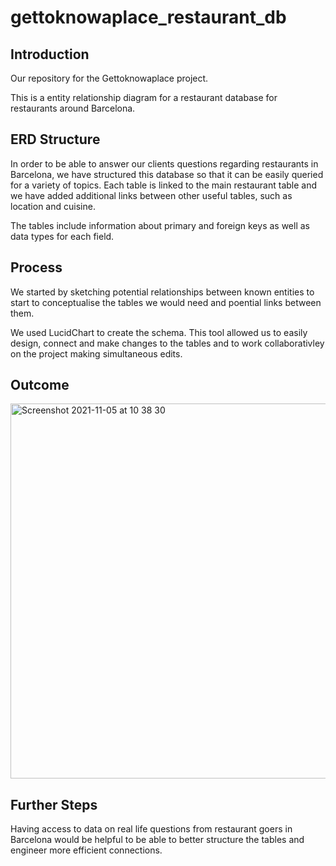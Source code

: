 # gettoknowaplace_restaurant_db

## Introduction

Our repository for the Gettoknowaplace project.

This is a entity relationship diagram for a restaurant database for restaurants around Barcelona.

## ERD Structure

In order to be able to answer our clients questions regarding restaurants in Barcelona, we have structured this database so that it can be easily queried for a variety of topics. Each table is linked to the main restaurant table and we have added additional links between other useful tables, such as location and cuisine.

The tables include information about primary and foreign keys as well as data types for each field.

## Process

We started by sketching potential relationships between known entities to start to conceptualise the tables we would need and poential links between them.

We used LucidChart to create the schema. This tool allowed us to easily design, connect and make changes to the tables and to work collaborativley on the project making simultaneous edits.

## Outcome

<img width="600" alt="Screenshot 2021-11-05 at 10 38 30" src="https://user-images.githubusercontent.com/89530964/140490278-b209ff19-b8e0-4dc0-af64-43ec91c97d3c.png">


## Further Steps

Having access to data on real life questions from restaurant goers in Barcelona would be helpful to be able to better structure the tables and engineer more efficient connections. 

